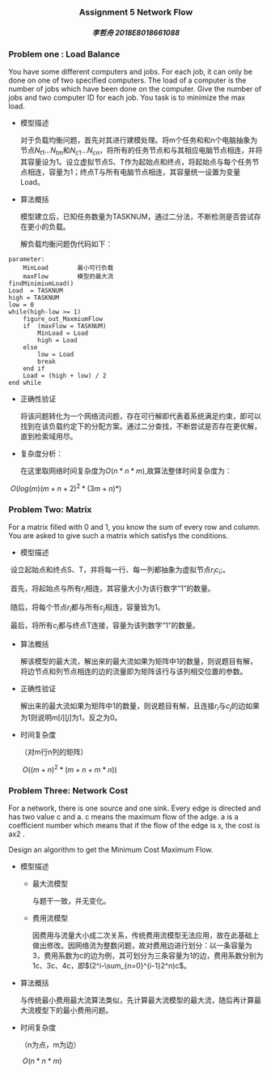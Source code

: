 <center><h3>Assignment 5  Network Flow</h3></center>

<center><h5>李哲舟 2018E8018661088</h5></center>

### Problem one : Load Balance

You have some different computers and jobs. For each job, it can only be done on one of two specified computers. The load of a computer is the number of jobs which have been done on the computer. Give the number of jobs and two computer ID for each job. You task is to minimize the max load. 

* 模型描述

  对于负载均衡问题，首先对其进行建模处理。将m个任务和和n个电脑抽象为节点$N_{t1}...N_{tm}$和$N_{c1}...N_{cn}$，将所有的任务节点和与其相应电脑节点相连，并将其容量设为1。设立虚拟节点S、T作为起始点和终点，将起始点与每个任务节点相连，容量为1；终点T与所有电脑节点相连，其容量统一设置为变量Load。

* 算法概括

  模型建立后，已知任务数量为TASKNUM，通过二分法，不断检测是否尝试存在更小的负载。

  解负载均衡问题伪代码如下：

```
parameter: 
	MinLoad        最小可行负载
	maxFlow        模型的最大流
findMinimiumLoad()
Load  = TASKNUM
high = TASKNUM
low = 0
while(high-low >= 1)
	figure_out_MaxmiumFlow
	if  (maxFlow = TASKNUM)
		MinLoad = Load
		high = Load
	else
		low = Load
		break
	end if
    Load = (high + low) / 2
end while
```

* 正确性验证

  将该问题转化为一个网络流问题，存在可行解即代表着系统满足约束，即可以找到在该负载约定下的分配方案。通过二分查找，不断尝试是否存在更优解，直到检索域用尽。

* 复杂度分析：

  在这里取网络时间复杂度为$O(n*n*m)$,故算法整体时间复杂度为：

​    								$O(log(m)(m+n+2)^2*(3m+n)*)$

### Problem Two: Matrix

For a matrix filled with 0 and 1, you know the sum of every row and column.
You are asked to give such a matrix which satisfys the conditions.

* 模型描述

​	设立起始点和终点S、T，并将每一行、每一列都抽象为虚拟节点$r_i$$c_i$;。

​	首先，将起始点与所有$r_i$相连，其容量大小为该行数字“1”的数量。

​	随后，将每个节点$r_i$都与所有$c_j$相连，容量皆为1。

​	最后，将所有$c_i$都与终点T连接，容量为该列数字“1”的数量。

* 算法概括

  解该模型的最大流，解出来的最大流如果为矩阵中1的数量，则说题目有解，将边节点和列节点相连的边的流量即为矩阵该行与该列相交位置的参数。

* 正确性验证

  解出来的最大流如果为矩阵中1的数量，则说题目有解，且连接$r_i$与$c_j$的边如果为1则说明$m[i][j]$为1，反之为0。

* 时间复杂度

  （对m行n列的矩阵）

  ​									$O((m+n)^2*(m+n+m*n))$

### Problem Three: Network Cost

For a network, there is one source and one sink. Every edge is directed and has two value c and a. c means the maximum flow of the adge. a is a coefficient number which means that if the flow of the edge is x, the cost is ax2 . 

Design an algorithm to get the Minimum Cost Maximum Flow. 

* 模型描述

  * 最大流模型

    与题干一致，并无变化。

  * 费用流模型

    因费用与流量大小成二次关系，传统费用流模型无法应用，故在此基础上做出修改。因网络流为整数问题，故对费用边进行划分：以一条容量为3，费用系数为c的边为例，其可划分为三条容量为1的边，费用系数分别为1c、3c、4c，即$(2^i-\sum_{n=0}^{i-1}2^n)c$。

* 算法概括

  与传统最小费用最大流算法类似，先计算最大流模型的最大流，随后再计算最大流模型下的最小费用问题。

* 时间复杂度

  （n为点，m为边）

  ​										$O(n*n*m)$